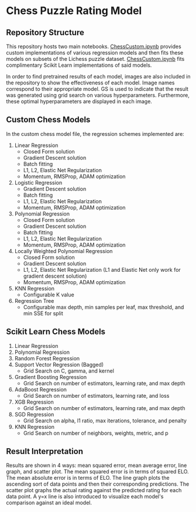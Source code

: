 # Chess Puzzle Rating Model

## Repository Structure

This repository hosts two main notebooks. [ChessCustom.ipynb](https://github.com/pmogan77/Chess/blob/main/ChessCustom.ipynb) provides custom implementations of various regression models and then fits these models on subsets of the Lichess puzzle dataset. [ChessCustom.ipynb](https://github.com/pmogan77/Chess/blob/main/ChessCustom.ipynb) fits complimentary Scikit Learn implementations of said models.

In order to find pretrained results of each model, images are also included in the repository to show the effectiveness of each model. Image names correspond to their appropriate model. GS is used to indicate that the result was generated using grid search on various hyperparameters. Furthermore, these optimal hyperparameters are displayed in each image.

## Custom Chess Models

In the custom chess model file, the regression schemes implemented are:

1. Linear Regression
    - Closed Form solution
    - Gradient Descent solution
    - Batch fitting
    - L1, L2, Elastic Net Regularization
    - Momentum, RMSProp, ADAM optimization
2. Logistic Regression
    - Gradient Descent solution
    - Batch fitting
    - L1, L2, Elastic Net Regularization
    - Momentum, RMSProp, ADAM optimization
3. Polynomial Regression
    - Closed Form solution
    - Gradient Descent solution
    - Batch fitting
    - L1, L2, Elastic Net Regularization
    - Momentum, RMSProp, ADAM optimization
4. Locally Weighted Polynomial Regression
    - Closed Form solution
    - Gradient Descent solution
    - L1, L2, Elastic Net Regularization (L1 and Elastic Net only work for gradient descent solution)
    - Momentum, RMSProp, ADAM optimization
5. KNN Regression
    - Configurable K value
6. Regression Tree
    - Configurable max depth, min samples per leaf, max threshold, and min SSE for split

## Scikit Learn Chess Models

1. Linear Regression
2. Polynomial Regression
3. Random Forest Regression
4. Support Vector Regression (Bagged)
    - Grid Search on C, gamma, and kernel
5. Gradient Boosting Regression
    - Grid Search on number of estimators, learning rate, and max depth
6. AdaBoost Regression
    - Grid Search on number of estimators, learning rate, and loss
7. XGB Regression
    - Grid Search on number of estimators, learning rate, and max depth 
8. SGD Regression
    - Grid Search on alpha, l1 ratio, max iterations, tolerance, and penalty
9. KNN Regression
    - Grid Search on number of neighbors, weights, metric, and p 

## Result Interpretation

Results are shown in 4 ways: mean squared error, mean average error, line graph, and scatter plot. The mean squared error is in terms of squared ELO. The mean absolute error is in terms of ELO. The line graph plots the ascending sort of data points and then their corresponding predictions. The scatter plot graphs the actual rating against the predicted rating for each data point. A y=x line is also introduced to visualize each model's comparison against an ideal model.
